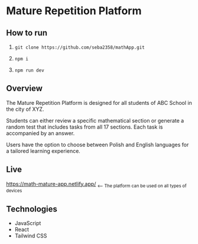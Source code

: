 ﻿# Mature Repetition Platform

## How to run
1. `git clone https://github.com/seba2358/mathApp.git`

2. `npm i`

3. `npm run dev`


## Overview
<p>The Mature Repetition Platform is designed for all students of ABC School in the city of XYZ.<p>
<p>Students can either review a specific mathematical section or generate a random test that includes tasks from all 17 sections. Each task is accompanied by an answer.</p>
<p>Users have the option to choose between Polish and English languages for a tailored learning experience.</p>

## Live
https://math-mature-app.netlify.app/
<sub> <-- The platform can be used on all types of devices</sub>

## Technologies
* JavaScript
* React
* Tailwind CSS
